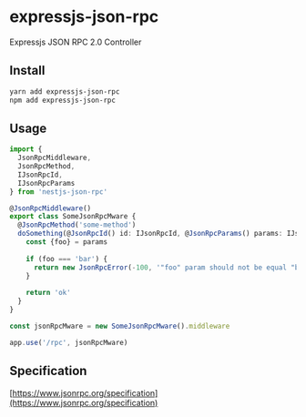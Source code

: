 # expressjs-json-rpc
Expressjs JSON RPC 2.0 Controller

## Install
```bash
yarn add expressjs-json-rpc
npm add expressjs-json-rpc
```

## Usage
```typescript
import {
  JsonRpcMiddleware,
  JsonRpcMethod,
  IJsonRpcId,
  IJsonRpcParams
} from 'nestjs-json-rpc'

@JsonRpcMiddleware()
export class SomeJsonRpcMware {
  @JsonRpcMethod('some-method')
  doSomething(@JsonRpcId() id: IJsonRpcId, @JsonRpcParams() params: IJsonRpcParams) {
    const {foo} = params
    
    if (foo === 'bar') {
      return new JsonRpcError(-100, '"foo" param should not be equal "bar"')
    }
    
    return 'ok'
  }
} 

const jsonRpcMware = new SomeJsonRpcMware().middleware

app.use('/rpc', jsonRpcMware)
```

## Specification
[https://www.jsonrpc.org/specification](https://www.jsonrpc.org/specification)
